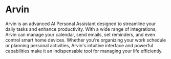 # Arvin

Arvin is an advanced AI Personal Assistant designed to streamline your daily tasks and enhance productivity. With a wide range of integrations, Arvin can manage your calendar, send emails, set reminders, and even control smart home devices. Whether you're organizing your work schedule or planning personal activities, Arvin's intuitive interface and powerful capabilities make it an indispensable tool for managing your life efficiently.
